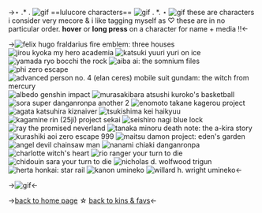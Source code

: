 ->⋆ .\* .  ![gif](https://pixels.crd.co/assets/images/gallery02/d83d2aaa.gif?v=379361a4) ==lulucore characters== ![gif](https://pixels.crd.co/assets/images/gallery05/7b96c0f5.gif?v=379361a4) . \*. ⋆
![gif](https://tomomi.neocities.org/divider/div57.gif)
these are characters i consider very mecore & i
like tagging myself as ♡ these are in no
particular order. **hover** or **long press** on a
character for name + media !!<-

->![felix hugo fraldarius
fire emblem: three houses](https://i.imgur.com/7Go76le.png) ![jirou kyoka
my hero academia](https://i.imgur.com/EpKuOZx.png) ![katsuki yuuri
yuri on ice](https://i.imgur.com/c0CrjN0.png) ![yamada ryo
bocchi the rock](https://i.imgur.com/oNdjlXh.png)
![aiba
ai: the somnium files](https://i.imgur.com/qXIGIs9.png) ![phi
zero escape](https://i.imgur.com/hFtcyHB.png) ![advanced person no. 4 (elan ceres)
mobile suit gundam: the witch from mercury](https://i.imgur.com/407U1Mh.png) ![albedo
genshin impact](https://i.imgur.com/jRDiIia.png)
![murasakibara atsushi 
kuroko's basketball](https://i.imgur.com/leZ48ki.png) ![sora
super danganronpa another 2](https://i.imgur.com/hxTtMzT.png) ![enomoto takane
kagerou project](https://i.imgur.com/kAypVeW.png) ![agata katsuhira
kiznaiver](https://i.imgur.com/mgnvn1h.png)
![tsukishima kei
haikyuu](https://i.imgur.com/lWYnh8V.png) ![kagamine rin (25ji)
project sekai](https://i.imgur.com/iHSkdkz.png) ![seishiro nagi
blue lock](https://i.imgur.com/48sd9kw.png) ![ray
the promised neverland](https://i.imgur.com/uvaCsP3.png)
![tanaka minoru
death note: the a-kira story](https://i.imgur.com/RkWXxFf.png) ![kurashiki aoi
zero escape 999](https://i.imgur.com/k8Gh2cz.png) ![maitsu damon
project: eden's garden](https://i.imgur.com/mxWhVqi.png) ![angel devil
chainsaw man](https://i.imgur.com/78Egu7T.png)
![nanami chiaki
danganronpa](https://i.imgur.com/itk7Ajd.png) ![charlotte
witch's heart](https://i.imgur.com/IABE6d3.png) ![rio ranger
your turn to die](https://i.imgur.com/Ta8G1Hf.png) ![chidouin sara
your turn to die](https://i.imgur.com/bj1KqPF.png)
![nicholas d. wolfwood
trigun](https://i.imgur.com/Sjt0TUq.png) ![herta
honkai: star rail](https://i.imgur.com/zxYyMiH.png) ![kanon
umineko](https://i.imgur.com/OKTwdRD.png) ![willard h. wright
umineko](https://i.imgur.com/d53bzdq.png)<-

->![gif](https://tomomi.neocities.org/divider/div73.gif)<-

->[back to home page](https://rentry.org/suzalulu) ☆ [back to kins & favs](https://rentry.org/lulusever)<-